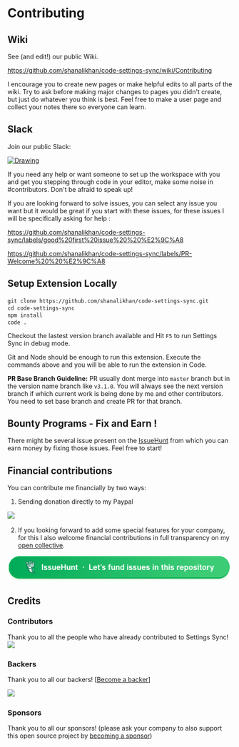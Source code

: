 # Contributing

## Wiki

See (and edit!) our public Wiki.

https://github.com/shanalikhan/code-settings-sync/wiki/Contributing

I encourage you to create new pages or make helpful edits to all parts of the wiki. Try to ask before making major changes to pages you didn't create, but just do whatever you think is best. Feel free to make a user page and collect your notes there so everyone can learn.

## Slack

Join our public Slack:

<a href="https://join.slack.com/t/codesettingssync/shared_invite/enQtMzE3MjY5NTczNDMwLTYwMTIwNGExOGE2MTJkZWU0OTU5MmI3ZTc4N2JkZjhjMzY1OTk5OGExZjkwMDMzMDU4ZTBlYjk5MGQwZmMyNzk">
<img src="https://shanalikhan.github.io/img/slack.PNG" alt="Drawing" style="width: 50px;"/>
</a>

If you need any help or want someone to set up the workspace with you and get you stepping through code in your editor, make some noise in #contributors. Don't be afraid to speak up!

If you are looking forward to solve issues, you can select any issue you want but it would be great if you start with these issues, for these issues I will be specifically asking for help :

https://github.com/shanalikhan/code-settings-sync/labels/good%20first%20issue%20%20%E2%9C%A8

https://github.com/shanalikhan/code-settings-sync/labels/PR-Welcome%20%20%E2%9C%A8


## Setup Extension Locally

```
git clone https://github.com/shanalikhan/code-settings-sync.git
cd code-settings-sync
npm install
code .
```

Checkout the lastest version branch available and Hit `F5` to run Settings Sync in debug mode.

Git and Node should be enough to run this extension. Execute the commands above and you will be able to run the extension in Code.

**PR Base Branch Guideline:**
PR usually dont merge into `master` branch but in the version name branch like `v3.1.0`.
You will always see the next version branch if which current work is being done by me and other contributors. You need to set base branch and create PR for that branch.


## Bounty Programs - Fix and Earn !

There might be several issue present on the [IssueHunt](https://issuehunt.io/repos/47984369) from which you can earn money by fixing those issues. Feel free to start!



## Financial contributions

You can contribute me financially by two ways:

1. Sending donation directly to my Paypal

[<img src="https://www.paypalobjects.com/en_US/i/btn/btn_donateCC_LG.gif">](https://www.paypal.com/cgi-bin/webscr?cmd=_donations&business=4W3EWHHBSYMM8&lc=IE&item_name=Code%20Settings%20Sync&item_number=visual%20studio%20code%20settings%20sync&currency_code=USD&bn=PP%2dDonationsBF%3abtn_donate_SM%2egif%3aNonHosted)

2. If you looking forward to add some special features for your company, for this I also welcome financial contributions in full transparency on my [open collective](https://opencollective.com/code-settings-sync).

[![issuehunt-image](https://github.com/BoostIO/issuehunt-materials/blob/master/issuehunt-badge@1x.png?raw=true)](https://issuehunt.io/repos/47984369)


## Credits

### Contributors

Thank you to all the people who have already contributed to Settings Sync!
<a href="https://github.com/shanalikhan/code-settings-sync/graphs/contributors"><img src="https://opencollective.com/code-settings-sync/contributors.svg?width=890" /></a>

### Backers

Thank you to all our backers! [[Become a backer](https://opencollective.com/code-settings-sync#backer)]

<a href="https://opencollective.com/code-settings-sync#backers" target="_blank"><img src="https://opencollective.com/code-settings-sync/backers.svg?width=890"></a>

### Sponsors

Thank you to all our sponsors! (please ask your company to also support this open source project by [becoming a sponsor](https://opencollective.com/code-settings-sync/order/3849#))
